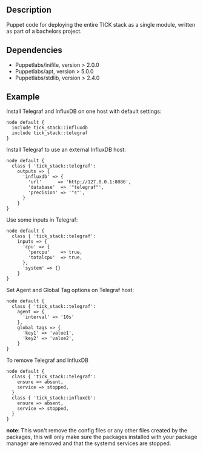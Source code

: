 ## Description

Puppet code for deploying the entire TICK stack as a single module, written as part of a bachelors project.

## Dependencies
  - Puppetlabs/inifile, version > 2.0.0
  - Puppetlabs/apt, version > 5.0.0
  - Puppetlabs/stdlib, version > 2.4.0

## Example
Install Telegraf and InfluxDB on one host with default settings:
```puppet
node default {
  include tick_stack::influxdb
  include tick_stack::telegraf
}

```

Install Telegraf to use an external InfluxDB host:
```puppet
node default {
  class { 'tick_stack::telegraf':
    outputs => {
      'influxdb' => {
        'url'      => 'http://127.0.0.1:8086',
        'database'  => '"telegraf"',
        'precision' => '"s"',
      }
    }
}
```

Use some inputs in Telegraf:
```puppet
node default {
  class { 'tick_stack::telegraf':
    inputs => {
      'cpu' => {
        'percpu'    => true,
        'totalcpu'  => true,
      },
      'system' => {}
    }
}
```

Set Agent and Global Tag options on Telegraf host:
```puppet
node default {
  class { 'tick_stack::telegraf':
    agent => {
      'interval' => '10s'
    },
    global_tags => {
      'key1' => 'value1',
      'key2' => 'value2',
    }
}
```


To remove Telegraf and InfluxDB
```puppet
node default {
  class { 'tick_stack::telegraf':
    ensure => absent,
    service => stopped,
  }
  class { 'tick_stack::influxdb':
    ensure => absent,
    service => stopped,
  }
}
```
**note**: This won't remove the config files or any other files created by the packages, this will only make sure the packages installed with your package manager are removed and that the systemd services are stopped.
